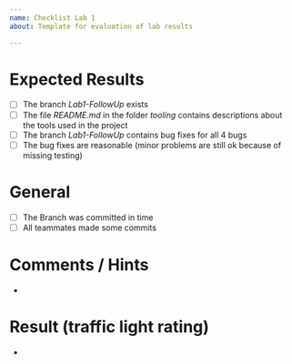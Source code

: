 ```yaml
---
name: Checklist Lab 1
about: Template for evaluation of lab results

---
```


# Expected Results
- [ ] The branch _Lab1-FollowUp_ exists
- [ ] The file _README.md_ in the folder _tooling_ contains descriptions about the tools used in the project
- [ ] The branch _Lab1-FollowUp_ contains bug fixes for all 4 bugs
- [ ] The bug fixes are reasonable (minor problems are still ok because of missing testing)

# General
- [ ] The Branch was committed in time
- [ ] All teammates made some commits

# Comments / Hints
- 

# Result (traffic light rating)
- 
